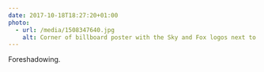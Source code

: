 ```yaml
---
date: 2017-10-18T18:27:20+01:00
photo:
  - url: /media/1508347640.jpg
    alt: Corner of billboard poster with the Sky and Fox logos next to each other.
---
```

Foreshadowing.
